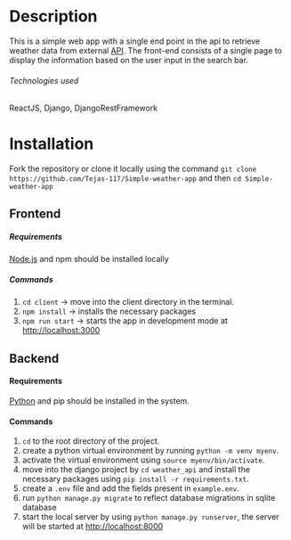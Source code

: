 
# Description

This is a simple web app with a single end point in the api to retrieve weather data from external [API](https://openweathermap.org/api). The front-end consists of a single page to display the information based on the user input in the search bar.

###### Technologies used 
ReactJS, Django, DjangoRestFramework

# Installation

Fork the repository or clone it locally using the command  `git clone https://github.com/Tejas-117/Simple-weather-app` and then `cd Simple-weather-app`

## Frontend

##### Requirements
[Node.js](https://nodejs.org/en/download) and npm should be installed locally

##### Commands 
1. `cd client` -> move into the client directory in the terminal.
2. `npm install` -> installs the necessary packages
3. `npm run start` -> starts the app in development mode at [http://localhost:3000](http://localhost:3000)

## Backend

#### Requirements
[Python](https://www.python.org/downloads/) and pip should be installed in the system.

#### Commands
1. `cd` to the root directory of the project.
2. create a python virtual environment by running `python -m venv myenv`.
3. activate the virtual environment using `source myenv/bin/activate`.
4. move into the django project by `cd weather_api` and install the necessary packages using `pip install -r requirements.txt`.
5. create a `.env` file and add the fields present in `example.env`.
6. run `python manage.py migrate` to reflect database migrations in sqlite database
7. start the local server by using `python manage.py runserver`, the server will be started at [http://localhost:8000](http://localhost:8000/)